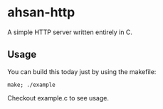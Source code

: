# ahsan-http
A simple HTTP server written entirely in C.

Usage
-----
You can build this today just by using the makefile:
```
make; ./example
```
Checkout example.c to see usage.

